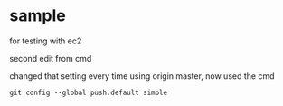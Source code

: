 # sample
for testing with ec2

second edit from cmd



changed that setting every time using origin master, now used the cmd 

	git config --global push.default simple
